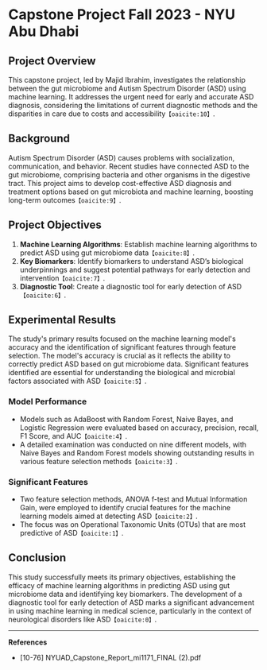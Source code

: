 # Capstone Project Fall 2023 - NYU Abu Dhabi

## Project Overview
This capstone project, led by Majid Ibrahim, investigates the relationship between the gut microbiome and Autism Spectrum Disorder (ASD) using machine learning. It addresses the urgent need for early and accurate ASD diagnosis, considering the limitations of current diagnostic methods and the disparities in care due to costs and accessibility&#8203;``【oaicite:10】``&#8203;.

## Background
Autism Spectrum Disorder (ASD) causes problems with socialization, communication, and behavior. Recent studies have connected ASD to the gut microbiome, comprising bacteria and other organisms in the digestive tract. This project aims to develop cost-effective ASD diagnosis and treatment options based on gut microbiota and machine learning, boosting long-term outcomes&#8203;``【oaicite:9】``&#8203;.

## Project Objectives
1. **Machine Learning Algorithms**: Establish machine learning algorithms to predict ASD using gut microbiome data&#8203;``【oaicite:8】``&#8203;.
2. **Key Biomarkers**: Identify biomarkers to understand ASD’s biological underpinnings and suggest potential pathways for early detection and intervention&#8203;``【oaicite:7】``&#8203;.
3. **Diagnostic Tool**: Create a diagnostic tool for early detection of ASD&#8203;``【oaicite:6】``&#8203;.

## Experimental Results
The study's primary results focused on the machine learning model's accuracy and the identification of significant features through feature selection. The model's accuracy is crucial as it reflects the ability to correctly predict ASD based on gut microbiome data. Significant features identified are essential for understanding the biological and microbial factors associated with ASD&#8203;``【oaicite:5】``&#8203;.

### Model Performance
- Models such as AdaBoost with Random Forest, Naive Bayes, and Logistic Regression were evaluated based on accuracy, precision, recall, F1 Score, and AUC&#8203;``【oaicite:4】``&#8203;.
- A detailed examination was conducted on nine different models, with Naive Bayes and Random Forest models showing outstanding results in various feature selection methods&#8203;``【oaicite:3】``&#8203;.

### Significant Features
- Two feature selection methods, ANOVA f-test and Mutual Information Gain, were employed to identify crucial features for the machine learning models aimed at detecting ASD&#8203;``【oaicite:2】``&#8203;.
- The focus was on Operational Taxonomic Units (OTUs) that are most predictive of ASD&#8203;``【oaicite:1】``&#8203;.

## Conclusion
This study successfully meets its primary objectives, establishing the efficacy of machine learning algorithms in predicting ASD using gut microbiome data and identifying key biomarkers. The development of a diagnostic tool for early detection of ASD marks a significant advancement in using machine learning in medical science, particularly in the context of neurological disorders like ASD&#8203;``【oaicite:0】``&#8203;.

---

**References**
- [10-76] NYUAD_Capstone_Report_mi1171_FINAL (2).pdf
